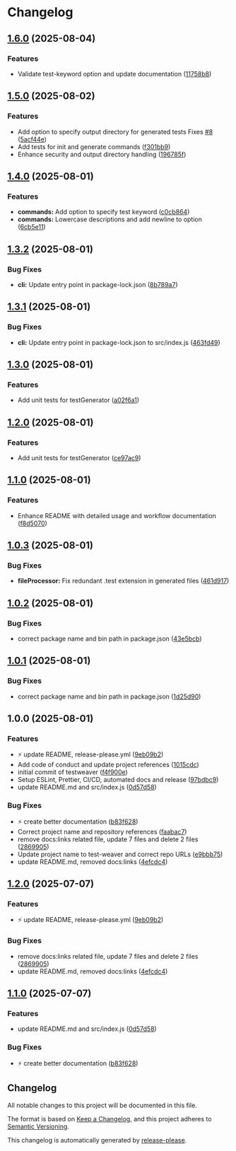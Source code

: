 # Changelog

## [1.6.0](https://github.com/ioncakephper/test-weaver/compare/v1.5.0...v1.6.0) (2025-08-04)

### Features

- Validate test-keyword option and update documentation ([11758b8](https://github.com/ioncakephper/test-weaver/commit/11758b8233e28af08984b0a0b0787b420ac5c889))

## [1.5.0](https://github.com/ioncakephper/test-weaver/compare/v1.4.0...v1.5.0) (2025-08-02)

### Features

- Add option to specify output directory for generated tests Fixes [#8](https://github.com/ioncakephper/test-weaver/issues/8) ([5acf44e](https://github.com/ioncakephper/test-weaver/commit/5acf44efa99ae996622eef81030003b235c74d52))
- Add tests for init and generate commands ([f301bb9](https://github.com/ioncakephper/test-weaver/commit/f301bb953b0c885fdba1e33cd96968a3c0238f7b))
- Enhance security and output directory handling ([196785f](https://github.com/ioncakephper/test-weaver/commit/196785f95b070f327c2e2d656f173569f2dcd74b))

## [1.4.0](https://github.com/ioncakephper/test-weaver/compare/v1.3.2...v1.4.0) (2025-08-01)

### Features

- **commands:** Add option to specify test keyword ([c0cb864](https://github.com/ioncakephper/test-weaver/commit/c0cb86405b21bc2a59e8dd1d6d997da79e572bbd))
- **commands:** Lowercase descriptions and add newline to option ([6cb5e11](https://github.com/ioncakephper/test-weaver/commit/6cb5e11d0abcca2b5d7be471bdbfa7fe318f935e))

## [1.3.2](https://github.com/ioncakephper/test-weaver/compare/v1.3.1...v1.3.2) (2025-08-01)

### Bug Fixes

- **cli:** Update entry point in package-lock.json ([8b789a7](https://github.com/ioncakephper/test-weaver/commit/8b789a731dc08716bd92c43ff91c22513dc4760d))

## [1.3.1](https://github.com/ioncakephper/test-weaver/compare/v1.3.0...v1.3.1) (2025-08-01)

### Bug Fixes

- **cli:** Update entry point in package-lock.json to src/index.js ([463fd49](https://github.com/ioncakephper/test-weaver/commit/463fd49a4aecf31c5f76bed8ddf1b4e61a11f4b3))

## [1.3.0](https://github.com/ioncakephper/test-weaver/compare/v1.2.0...v1.3.0) (2025-08-01)

### Features

- Add unit tests for testGenerator ([a02f6a1](https://github.com/ioncakephper/test-weaver/commit/a02f6a1a1e1cfcae5c95514b02f2d28510489c8d))

## [1.2.0](https://github.com/ioncakephper/test-weaver/compare/v1.1.0...v1.2.0) (2025-08-01)

### Features

- Add unit tests for testGenerator ([ce97ac9](https://github.com/ioncakephper/test-weaver/commit/ce97ac9148cf2540bf48e29fe793eb1aecf8fae8))

## [1.1.0](https://github.com/ioncakephper/test-weaver/compare/v1.0.3...v1.1.0) (2025-08-01)

### Features

- Enhance README with detailed usage and workflow documentation ([f8d5070](https://github.com/ioncakephper/test-weaver/commit/f8d507077d144da399a29351f513b34daab40c29))

## [1.0.3](https://github.com/ioncakephper/test-weaver/compare/v1.0.2...v1.0.3) (2025-08-01)

### Bug Fixes

- **fileProcessor:** Fix redundant .test extension in generated files ([461d917](https://github.com/ioncakephper/test-weaver/commit/461d917afad89785a98ce69dbe5b8b98e304d0ac))

## [1.0.2](https://github.com/ioncakephper/test-weaver/compare/v1.0.1...v1.0.2) (2025-08-01)

### Bug Fixes

- correct package name and bin path in package.json ([43e5bcb](https://github.com/ioncakephper/test-weaver/commit/43e5bcb4a86365835b1533c07dc4d250bf693e49))

## [1.0.1](https://github.com/ioncakephper/test-weaver/compare/v1.0.0...v1.0.1) (2025-08-01)

### Bug Fixes

- correct package name and bin path in package.json ([1d25d90](https://github.com/ioncakephper/test-weaver/commit/1d25d90292badad4a64cd913d27837bec87dc459))

## 1.0.0 (2025-08-01)

### Features

- :zap: update README, release-please.yml ([9eb09b2](https://github.com/ioncakephper/test-weaver/commit/9eb09b2d1a151d075a1f75eec615e0e25b2f9997))
- Add code of conduct and update project references ([1015cdc](https://github.com/ioncakephper/test-weaver/commit/1015cdc7afd6eba382025f87e24a07035eca9876))
- initial commit of testweaver ([f4f900e](https://github.com/ioncakephper/test-weaver/commit/f4f900ec4353daeb23881ef544918021e09883f7))
- Setup ESLint, Prettier, CI/CD, automated docs and release ([97bdbc9](https://github.com/ioncakephper/test-weaver/commit/97bdbc9de4eea3cb818afbda685c2835f2373cb8))
- update README.md and src/index.js ([0d57d58](https://github.com/ioncakephper/test-weaver/commit/0d57d589ff929dfdd5fad06c6b709d81f613e205))

### Bug Fixes

- :zap: create better documentation ([b83f628](https://github.com/ioncakephper/test-weaver/commit/b83f628b930d9c4f27420ed35df45d334d76912f))
- Correct project name and repository references ([faabac7](https://github.com/ioncakephper/test-weaver/commit/faabac7d1cea7377acec21040e465e440bc65fbd))
- remove docs:links related file, update 7 files and delete 2 files ([2869905](https://github.com/ioncakephper/test-weaver/commit/286990585a28b1fa3963e515397c7c5616612d5c))
- Update project name to test-weaver and correct repo URLs ([e9bbb75](https://github.com/ioncakephper/test-weaver/commit/e9bbb75b6d1aed35ccfe979bf537dcce272408e8))
- update README.md, removed docs:links ([4efcdc4](https://github.com/ioncakephper/test-weaver/commit/4efcdc4c6962f20c189aabca86cc3d36053013dd))

## [1.2.0](https://github.com/ioncakephper/js-starter/compare/v1.1.0...v1.2.0) (2025-07-07)

### Features

- :zap: update README, release-please.yml ([9eb09b2](https://github.com/ioncakephper/js-starter/commit/9eb09b2d1a151d075a1f75eec615e0e25b2f9997))

### Bug Fixes

- remove docs:links related file, update 7 files and delete 2 files ([2869905](https://github.com/ioncakephper/js-starter/commit/286990585a28b1fa3963e515397c7c5616612d5c))
- update README.md, removed docs:links ([4efcdc4](https://github.com/ioncakephper/js-starter/commit/4efcdc4c6962f20c189aabca86cc3d36053013dd))

## [1.1.0](https://github.com/ioncakephper/js-starter/compare/v1.0.3...v1.1.0) (2025-07-07)

### Features

- update README.md and src/index.js ([0d57d58](https://github.com/ioncakephper/js-starter/commit/0d57d589ff929dfdd5fad06c6b709d81f613e205))

### Bug Fixes

- :zap: create better documentation ([b83f628](https://github.com/ioncakephper/js-starter/commit/b83f628b930d9c4f27420ed35df45d334d76912f))

## Changelog

All notable changes to this project will be documented in this file.

The format is based on [Keep a Changelog](https://keepachangelog.com/en/1.0.0/), and this project adheres to [Semantic Versioning](https://semver.org/spec/v2.0.0.html).

This changelog is automatically generated by [release-please](https://github.com/googleapis/release-please).
